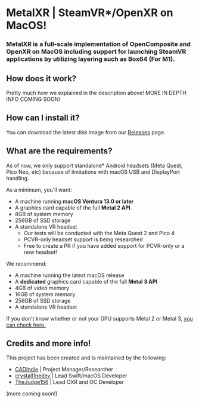 # MetalXR | SteamVR*/OpenXR on MacOS!

### MetalXR is a full-scale implementation of OpenComposite and OpenXR on MacOS including support for launching SteamVR applications by utilizing layering such as Box64 (For M1).

## How does it work?
Pretty much how we explained in the description above! MORE IN DEPTH INFO COMING SOON!

## How can I install it?
You can download the latest disk image from our [Releases](https://github.com/PeaPodDevs/MetalXR) page.

## What are the requirements?  
As of now, we only support standalone* Android headsets (Meta Quest, Pico Neo, etc) because of limitations with macOS USB and DisplayPort handling.

As a minimum, you'll want:
- A machine running **macOS Ventura 13.0 or later**
- A graphics card capable of the full **Metal 2 API**.
- 8GB of system memory
- 256GB of SSD storage
- A standalone VR headset
  - Our tests will be conducted with the Meta Quest 2 and Pico 4
  - PCVR-only headset support is being researched
  - Free to create a PR if you have added support for PCVR-only or a new headset!

We recommend:
- A machine running the latest macOS release
- A **dedicated** graphics card capable of the full **Metal 3 API**
- 4GB of video memory
- 16GB of system memory
- 256GB of SSD storage
- A standalone VR headset

If you don't know whether or not your GPU supports Metal 2 or Metal 3, [you can check here.](https://crystall1ne.dev/2023/05/03/metal-1-2-or-3/)

## Credits and more info!
This project has been created and is maintained by the following:
* [CADIndie](https://github.com/CADIndie) | Project Manager/Researcher
* [crystall1nedev](https://github.com/crystall1nedev) | Lead Swift/macOS Developer
* [TheJudge156](https://github.com/thejudge156) | Lead OXR and OC Developer

(more coming soon!)
